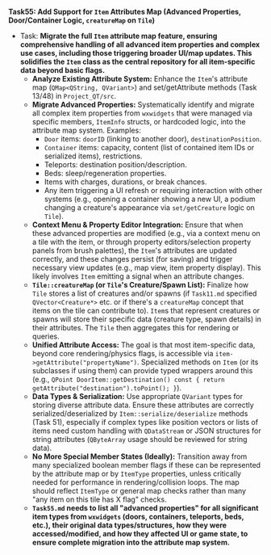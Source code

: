 **Task55: Add Support for `Item` Attributes Map (Advanced Properties, Door/Container Logic, `creatureMap` on `Tile`)**
- Task: **Migrate the full `Item` attribute map feature, ensuring comprehensive handling of all advanced item properties and complex use cases, including those triggering broader UI/map updates. This solidifies the `Item` class as the central repository for all item-specific data beyond basic flags.**
    - **Analyze Existing Attribute System:** Enhance the `Item`'s attribute map (`QMap<QString, QVariant>`) and set/getAttribute methods (Task 13/48) in `Project_QT/src`.
    - **Migrate Advanced Properties:** Systematically identify and migrate all complex item properties from `wxwidgets` that were managed via specific members, `ItemInfo` structs, or hardcoded logic, into the attribute map system. Examples:
        -   `Door` items: `doorID` (linking to another door), `destinationPosition`.
        -   `Container` items: capacity, content (list of contained item IDs or serialized items), restrictions.
        -   Teleports: destination position/description.
        -   Beds: sleep/regeneration properties.
        -   Items with charges, durations, or break chances.
        -   Any item triggering a UI refresh or requiring interaction with other systems (e.g., opening a container showing a new UI, a podium changing a creature's appearance via `set/getCreature` logic on `Tile`).
    - **Context Menu & Property Editor Integration:** Ensure that when these advanced properties are modified (e.g., via a context menu on a tile with the item, or through property editors/selection property panels from brush palettes), the `Item`'s attributes are updated correctly, and these changes persist (for saving) and trigger necessary view updates (e.g., map view, item property display). This likely involves `Item` emitting a signal when an attribute changes.
    - **`Tile::creatureMap` (or `Tile`'s Creature/Spawn List):** Finalize how `Tile` stores a list of creatures and/or spawns (if `Task11.md` specified `QVector<Creature*>` etc. or if there's a `creatureMap` concept that items on the tile can contribute to). `Item`s that represent creatures or spawns will store their specific data (creature type, spawn details) in their attributes. The `Tile` then aggregates this for rendering or queries.
    - **Unified Attribute Access:** The goal is that most item-specific data, beyond core rendering/physics flags, is accessible via `item->getAttribute("propertyName")`. Specialized methods on `Item` (or its subclasses if using them) can provide typed wrappers around this (e.g., `QPoint DoorItem::getDestination() const { return getAttribute("destination").toPoint(); }`).
    - **Data Types & Serialization:** Use appropriate `QVariant` types for storing diverse attribute data. Ensure these attributes are correctly serialized/deserialized by `Item::serialize/deserialize` methods (Task 51), especially if complex types like position vectors or lists of items need custom handling with `QDataStream` or JSON structures for string attributes (`QByteArray` usage should be reviewed for string data).
    - **No More Special Member States (Ideally):** Transition away from many specialized boolean member flags if these can be represented by the attribute map or by `ItemType` properties, unless critically needed for performance in rendering/collision loops. The map should reflect `ItemType` or general map checks rather than many "any item on this tile has X flag" checks.
    - **`Task55.md` needs to list all "advanced properties" for all significant item types from `wxwidgets` (doors, containers, teleports, beds, etc.), their original data types/structures, how they were accessed/modified, and how they affected UI or game state, to ensure complete migration into the attribute map system.**

